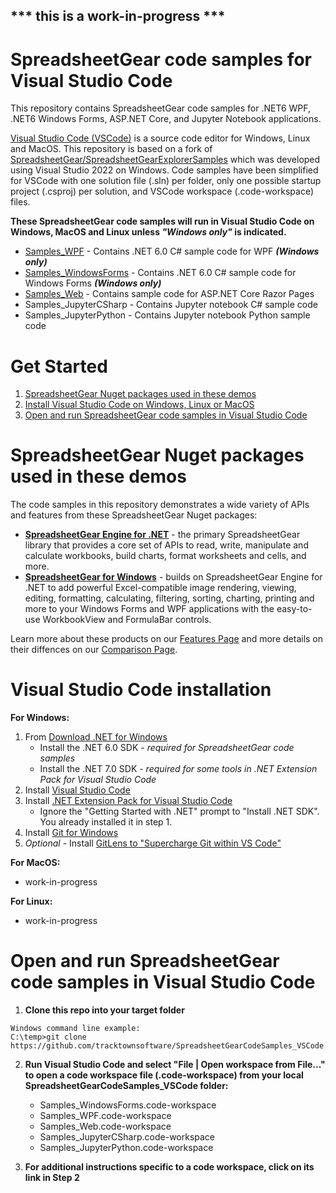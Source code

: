 ## *** this is a work-in-progress ***

# SpreadsheetGear code samples for Visual Studio Code

This repository contains SpreadsheetGear code samples for .NET6 WPF, .NET6 Windows Forms, ASP.NET Core, and Jupyter Notebook applications. 

[Visual Studio Code (VSCode)](https://code.visualstudio.com/) is a source code editor for Windows, Linux and MacOS. This repository is based on a fork of [SpreadsheetGear/SpreadsheetGearExplorerSamples](https://github.com/SpreadsheetGear/SpreadsheetGearExplorerSamples) which was developed using Visual Studio 2022 on Windows. Code samples have been simplified for VSCode with one solution file (.sln) per folder, only one possible startup project (.csproj) per solution, and VSCode workspace (.code-workspace) files.

**These SpreadsheetGear code samples will run in Visual Studio Code on Windows, MacOS and Linux unless *"Windows only"* is indicated.**

* [Samples_WPF](/Samples_WPF) - Contains .NET 6.0 C# sample code for WPF ***(Windows only)***
* [Samples_WindowsForms](/Samples_WindowsForms) - Contains .NET 6.0 C# sample code for Windows Forms ***(Windows only)***
* [Samples_Web](/Samples_Web) - Contains sample code for ASP.NET Core Razor Pages
* Samples_JupyterCSharp - Contains Jupyter notebook C# sample code
* Samples_JupyterPython - Contains Jupyter notebook Python sample code

# Get Started #
  1. [SpreadsheetGear Nuget packages used in these demos](#spreadsheetgear-nuget-packages-used-in-these-demos)
  2. [Install Visual Studio Code on Windows, Linux or MacOS](#visual-studio-code-installation)
  3. [Open and run SpreadsheetGear code samples in Visual Studio Code](#open-and-run-spreadsheetgear-code-samples-in-visual-studio-code)

# SpreadsheetGear Nuget packages used in these demos
The code samples in this repository demonstrates a wide variety of APIs and features from these SpreadsheetGear Nuget packages:
*   **[SpreadsheetGear Engine for .NET](https://www.nuget.org/packages/SpreadsheetGear/9.1.19-beta)** - the primary SpreadsheetGear library that provides a core set of APIs to read, write, manipulate and calculate workbooks, build charts, format worksheets and cells, and more.
*   **[SpreadsheetGear for Windows](https://www.nuget.org/packages/SpreadsheetGear.Windows/9.1.19-beta)** - builds on SpreadsheetGear Engine for .NET to add powerful Excel-compatible image rendering, viewing, editing, formatting, calculating, filtering, sorting, charting, printing and more to your Windows Forms and WPF applications with the easy-to-use WorkbookView and FormulaBar controls.

Learn more about these products on our [Features Page](https://www.spreadsheetgear.com/Products/Features) and more details on their diffences on our [Comparison Page](https://www.spreadsheetgear.com/Products/Compare).

# Visual Studio Code installation
**For Windows:**
1. From [Download .NET for Windows](https://dotnet.microsoft.com/en-us/download)
    - Install the .NET 6.0 SDK - *required for SpreadsheetGear code samples*
    - Install the .NET 7.0 SDK - *required for some tools in .NET Extension Pack for Visual Studio Code*
2. Install [Visual Studio Code](https://code.visualstudio.com/)
3. Install [.NET Extension Pack for Visual Studio Code](https://marketplace.visualstudio.com/items?itemName=ms-dotnettools.vscode-dotnet-pack)
    - Ignore the "Getting Started with .NET" prompt to "Install .NET SDK". You already installed it in step 1.
4. Install [Git for Windows](https://git-scm.com/download/win)
5. *Optional* - Install [GitLens to "Supercharge Git within VS Code"](https://marketplace.visualstudio.com/items?itemName=eamodio.gitlens)

**For MacOS:**
* work-in-progress

**For Linux:**
* work-in-progress

# Open and run SpreadsheetGear code samples in Visual Studio Code
1. **Clone this repo into your target folder**

```
Windows command line example:
C:\temp>git clone https://github.com/tracktownsoftware/SpreadsheetGearCodeSamples_VSCode.git
```
2. **Run Visual Studio Code and select "File | Open workspace from File..." to open a code workspace file (.code-workspace) from your local SpreadsheetGearCodeSamples_VSCode folder:**
    - Samples_WindowsForms.code-workspace
    - Samples_WPF.code-workspace
    - Samples_Web.code-workspace
    - Samples_JupyterCSharp.code-workspace
    - Samples_JupyterPython.code-workspace

3. **For additional instructions specific to a code workspace, click on its link in Step 2**
